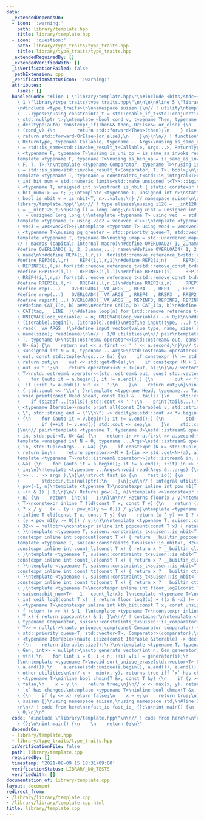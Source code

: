 ```yaml
---
data:
  _extendedDependsOn:
  - icon: ':warning:'
    path: library/template.hpp
    title: library/template.hpp
  - icon: ':question:'
    path: library/type_traits/type_traits.hpp
    title: library/type_traits/type_traits.hpp
  _extendedRequiredBy: []
  _extendedVerifiedWith: []
  _isVerificationFailed: false
  _pathExtension: cpp
  _verificationStatusIcon: ':warning:'
  attributes:
    links: []
  bundledCode: "#line 1 \"library/template.hpp\"\n#include <bits/stdc++.h>\n\n#line\
    \ 1 \"library/type_traits/type_traits.hpp\"\n\n\n\n#line 5 \"library/type_traits/type_traits.hpp\"\
    \n#include <type_traits>\n\nnamespace suisen {\n// ! utility\ntemplate <typename\
    \ ...Types>\nusing constraints_t = std::enable_if_t<std::conjunction_v<Types...>,\
    \ std::nullptr_t>;\ntemplate <bool cond_v, typename Then, typename OrElse>\nconstexpr\
    \ decltype(auto) constexpr_if(Then&& then, OrElse&& or_else) {\n    if constexpr\
    \ (cond_v) {\n        return std::forward<Then>(then);\n    } else {\n       \
    \ return std::forward<OrElse>(or_else);\n    }\n}\n\n// ! function\ntemplate <typename\
    \ ReturnType, typename Callable, typename ...Args>\nusing is_same_as_invoke_result\
    \ = std::is_same<std::invoke_result_t<Callable, Args...>, ReturnType>;\ntemplate\
    \ <typename F, typename T>\nusing is_uni_op = is_same_as_invoke_result<T, F, T>;\n\
    template <typename F, typename T>\nusing is_bin_op = is_same_as_invoke_result<T,\
    \ F, T, T>;\n\ntemplate <typename Comparator, typename T>\nusing is_comparator\
    \ = std::is_same<std::invoke_result_t<Comparator, T, T>, bool>;\n\n// ! integral\n\
    template <typename T, typename = constraints_t<std::is_integral<T>>>\nconstexpr\
    \ int bit_num = std::numeric_limits<std::make_unsigned_t<T>>::digits;\ntemplate\
    \ <typename T, unsigned int n>\nstruct is_nbit { static constexpr bool value =\
    \ bit_num<T> == n; };\ntemplate <typename T, unsigned int n>\nstatic constexpr\
    \ bool is_nbit_v = is_nbit<T, n>::value;\n} // namespace suisen\n\n\n#line 4 \"\
    library/template.hpp\"\n\n// ! type aliases\nusing i128 = __int128_t;\nusing u128\
    \ = __uint128_t;\nusing ll = long long;\nusing uint = unsigned int;\nusing ull\
    \  = unsigned long long;\n\ntemplate <typename T> using vec  = std::vector<T>;\n\
    template <typename T> using vec2 = vec<vec <T>>;\ntemplate <typename T> using\
    \ vec3 = vec<vec2<T>>;\ntemplate <typename T> using vec4 = vec<vec3<T>>;\n\ntemplate\
    \ <typename T>\nusing pq_greater = std::priority_queue<T, std::vector<T>, std::greater<T>>;\n\
    template <typename T, typename U>\nusing umap = std::unordered_map<T, U>;\n\n\
    // ! macros (capital: internal macro)\n#define OVERLOAD2(_1,_2,name,...) name\n\
    #define OVERLOAD3(_1,_2,_3,name,...) name\n#define OVERLOAD4(_1,_2,_3,_4,name,...)\
    \ name\n\n#define REP4(i,l,r,s)  for(std::remove_reference_t<std::remove_const_t<decltype(r)>>i=(l);i<(r);i+=(s))\n\
    #define REP3(i,l,r)    REP4(i,l,r,1)\n#define REP2(i,n)      REP3(i,0,n)\n#define\
    \ REPINF3(i,l,s) for(std::remove_reference_t<std::remove_const_t<decltype(l)>>i=(l);;i+=(s))\n\
    #define REPINF2(i,l)   REPINF3(i,l,1)\n#define REPINF1(i)     REPINF2(i,0)\n#define\
    \ RREP4(i,l,r,s) for(std::remove_reference_t<std::remove_const_t<decltype(r)>>i=(l)+fld((r)-(l)-1,s)*(s);i>=(l);i-=(s))\n\
    #define RREP3(i,l,r)   RREP4(i,l,r,1)\n#define RREP2(i,n)     RREP3(i,0,n)\n\n\
    #define rep(...)    OVERLOAD4(__VA_ARGS__, REP4   , REP3   , REP2   )(__VA_ARGS__)\n\
    #define rrep(...)   OVERLOAD4(__VA_ARGS__, RREP4  , RREP3  , RREP2  )(__VA_ARGS__)\n\
    #define repinf(...) OVERLOAD3(__VA_ARGS__, REPINF3, REPINF2, REPINF1)(__VA_ARGS__)\n\
    \n#define CAT_I(a, b) a##b\n#define CAT(a, b) CAT_I(a, b)\n#define UNIQVAR(tag)\
    \ CAT(tag, __LINE__)\n#define loop(n) for (std::remove_reference_t<std::remove_const_t<decltype(n)>>\
    \ UNIQVAR(loop_variable) = n; UNIQVAR(loop_variable) --> 0;)\n\n#define all(iterable)\
    \ (iterable).begin(), (iterable).end()\n#define input(type, ...) type __VA_ARGS__;\
    \ read(__VA_ARGS__)\n#define input_vector(value_type, name, size) std::vector<value_type>\
    \ name(size); read(name)\n\n// ! I/O utilities\n\n// pair\ntemplate <typename\
    \ T, typename U>\nstd::ostream& operator<<(std::ostream& out, const std::pair<T,\
    \ U> &a) {\n    return out << a.first << ' ' << a.second;\n}\n// tuple\ntemplate\
    \ <unsigned int N = 0, typename ...Args>\nstd::ostream& operator<<(std::ostream&\
    \ out, const std::tuple<Args...> &a) {\n    if constexpr (N >= std::tuple_size_v<std::tuple<Args...>>)\
    \ return out;\n    out << std::get<N>(a);\n    if constexpr (N + 1 < std::tuple_size_v<std::tuple<Args...>>)\
    \ out << ' ';\n    return operator<<<N + 1>(out, a);\n}\n// vector\ntemplate <typename\
    \ T>\nstd::ostream& operator<<(std::ostream& out, const std::vector<T> &a) {\n\
    \    for (auto it = a.begin(); it != a.end();) {\n        out << *it;\n      \
    \  if (++it != a.end()) out << ' ';\n    }\n    return out;\n}\ninline void print()\
    \ { std::cout << '\\n'; }\ntemplate <typename Head, typename... Tail>\ninline\
    \ void print(const Head &head, const Tail &...tails) {\n    std::cout << head;\n\
    \    if (sizeof...(tails)) std::cout << ' ';\n    print(tails...);\n}\ntemplate\
    \ <typename Iterable>\nauto print_all(const Iterable& v, std::string sep = \"\
    \ \", std::string end = \"\\n\") -> decltype(std::cout << *v.begin(), void())\
    \ {\n    for (auto it = v.begin(); it != v.end();) {\n        std::cout << *it;\n\
    \        if (++it != v.end()) std::cout << sep;\n    }\n    std::cout << end;\n\
    }\n\n// pair\ntemplate <typename T, typename U>\nstd::istream& operator>>(std::istream&\
    \ in, std::pair<T, U> &a) {\n    return in >> a.first >> a.second;\n}\n// tuple\n\
    template <unsigned int N = 0, typename ...Args>\nstd::istream& operator>>(std::istream&\
    \ in, std::tuple<Args...> &a) {\n    if constexpr (N >= std::tuple_size_v<std::tuple<Args...>>)\
    \ return in;\n    return operator>><N + 1>(in >> std::get<N>(a), a);\n}\n// vector\n\
    template <typename T>\nstd::istream& operator>>(std::istream& in, std::vector<T>\
    \ &a) {\n    for (auto it = a.begin(); it != a.end(); ++it) in >> *it;\n    return\
    \ in;\n}\ntemplate <typename ...Args>\nvoid read(Args &...args) {\n    ( std::cin\
    \ >> ... >> args );\n}\n\nstruct fast_io {\n    fast_io() {\n        std::ios::sync_with_stdio(false);\n\
    \        std::cin.tie(nullptr);\n    }\n};\n\n// ! integral utilities\n\n// Returns\
    \ pow(-1, n)\ntemplate <typename T>\nconstexpr inline int pow_m1(T n) {\n    return\
    \ -(n & 1) | 1;\n}\n// Returns pow(-1, n)\ntemplate <>\nconstexpr inline int pow_m1<bool>(bool\
    \ n) {\n    return -int(n) | 1;\n}\n\n// Returns floor(x / y)\ntemplate <typename\
    \ T>\nconstexpr inline T fld(const T x, const T y) {\n    return (x ^ y) >= 0\
    \ ? x / y : (x - (y + pow_m1(y >= 0))) / y;\n}\ntemplate <typename T>\nconstexpr\
    \ inline T cld(const T x, const T y) {\n    return (x ^ y) <= 0 ? x / y : (x +\
    \ (y + pow_m1(y >= 0))) / y;\n}\n\ntemplate <typename T, suisen::constraints_t<suisen::is_nbit<T,\
    \ 32>> = nullptr>\nconstexpr inline int popcount(const T x) { return __builtin_popcount(x);\
    \ }\ntemplate <typename T, suisen::constraints_t<suisen::is_nbit<T, 64>> = nullptr>\n\
    constexpr inline int popcount(const T x) { return __builtin_popcountll(x); }\n\
    template <typename T, suisen::constraints_t<suisen::is_nbit<T, 32>> = nullptr>\n\
    constexpr inline int count_lz(const T x) { return x ? __builtin_clz(x)   : suisen::bit_num<T>;\
    \ }\ntemplate <typename T, suisen::constraints_t<suisen::is_nbit<T, 64>> = nullptr>\n\
    constexpr inline int count_lz(const T x) { return x ? __builtin_clzll(x) : suisen::bit_num<T>;\
    \ }\ntemplate <typename T, suisen::constraints_t<suisen::is_nbit<T, 32>> = nullptr>\n\
    constexpr inline int count_tz(const T x) { return x ? __builtin_ctz(x)   : suisen::bit_num<T>;\
    \ }\ntemplate <typename T, suisen::constraints_t<suisen::is_nbit<T, 64>> = nullptr>\n\
    constexpr inline int count_tz(const T x) { return x ? __builtin_ctzll(x) : suisen::bit_num<T>;\
    \ }\ntemplate <typename T>\nconstexpr inline int floor_log2(const T x) { return\
    \ suisen::bit_num<T> - 1 - count_lz(x); }\ntemplate <typename T>\nconstexpr inline\
    \ int ceil_log2(const T x)  { return floor_log2(x) + ((x & -x) != x); }\ntemplate\
    \ <typename T>\nconstexpr inline int kth_bit(const T x, const unsigned int k)\
    \ { return (x >> k) & 1; }\ntemplate <typename T>\nconstexpr inline int parity(const\
    \ T x) { return popcount(x) & 1; }\n\n// ! container\n\ntemplate <typename T,\
    \ typename Comparator, suisen::constraints_t<suisen::is_comparator<Comparator,\
    \ T>> = nullptr>\nauto priqueue_comp(const Comparator comparator) {\n    return\
    \ std::priority_queue<T, std::vector<T>, Comparator>(comparator);\n}\n\ntemplate\
    \ <typename Iterable>\nauto isize(const Iterable &iterable) -> decltype(int(iterable.size()))\
    \ {\n    return iterable.size();\n}\n\ntemplate <typename T, typename Gen, suisen::constraints_t<suisen::is_same_as_invoke_result<T,\
    \ Gen, int>> = nullptr>\nauto generate_vector(int n, Gen generator) {\n    std::vector<T>\
    \ v(n);\n    for (int i = 0; i < n; ++i) v[i] = generator(i);\n    return v;\n\
    }\n\ntemplate <typename T>\nvoid sort_unique_erase(std::vector<T> &a) {\n    std::sort(a.begin(),\
    \ a.end());\n    a.erase(std::unique(a.begin(), a.end()), a.end());\n}\n\n// !\
    \ other utilities\n\n// x <- min(x, y). returns true iff `x` has chenged.\ntemplate\
    \ <typename T>\ninline bool chmin(T &x, const T &y) {\n    if (y >= x) return\
    \ false;\n    x = y;\n    return true;\n}\n// x <- max(x, y). returns true iff\
    \ `x` has chenged.\ntemplate <typename T>\ninline bool chmax(T &x, const T &y)\
    \ {\n    if (y <= x) return false;\n    x = y;\n    return true;\n}\n\nnamespace\
    \ suisen {}\nusing namespace suisen;\nusing namespace std;\n#line 2 \"library/template.cpp\"\
    \n\n// ! code from here\n\nfast_io fast_io_ {};\n\nint main() {\n    \n    return\
    \ 0;\n}\n"
  code: "#include \"library/template.hpp\"\n\n// ! code from here\n\nfast_io fast_io_\
    \ {};\n\nint main() {\n    \n    return 0;\n}"
  dependsOn:
  - library/template.hpp
  - library/type_traits/type_traits.hpp
  isVerificationFile: false
  path: library/template.cpp
  requiredBy: []
  timestamp: '2021-08-09 15:18:31+09:00'
  verificationStatus: LIBRARY_NO_TESTS
  verifiedWith: []
documentation_of: library/template.cpp
layout: document
redirect_from:
- /library/library/template.cpp
- /library/library/template.cpp.html
title: library/template.cpp
---
```

